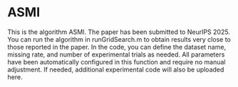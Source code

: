 # ASMI

This is the algorithm ASMI. The paper has been submitted to NeurIPS 2025. You can run the algorithm in runGridSearch.m to obtain results very close to those reported in the paper. In the code, you can define the dataset name, missing rate, and number of experimental trials as needed. All parameters have been automatically configured in this function and require no manual adjustment. If needed, additional experimental code will also be uploaded here.
